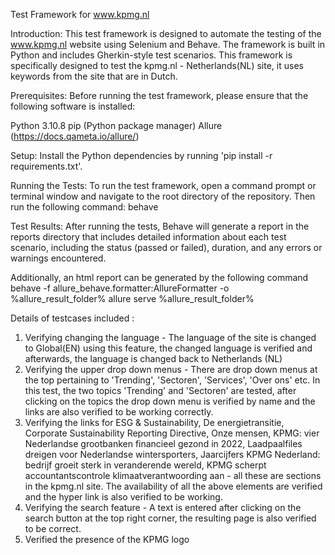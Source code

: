 Test Framework for www.kpmg.nl

Introduction:
This test framework is designed to automate the testing of the www.kpmg.nl website using Selenium and Behave. The framework is built in Python and includes Gherkin-style test scenarios.
This framework is specifically designed to test the kpmg.nl - Netherlands(NL) site, it uses keywords from the site that are in Dutch.

Prerequisites:
Before running the test framework, please ensure that the following software is installed:

Python 3.10.8
pip (Python package manager)
Allure (https://docs.qameta.io/allure/)

Setup:
Install the Python dependencies by running 'pip install -r requirements.txt'.

Running the Tests:
To run the test framework, open a command prompt or terminal window and navigate to the root directory of the repository. Then run the following command:
behave

Test Results:
After running the tests, Behave will generate a report in the reports directory that includes detailed information about each test scenario, including the status (passed or failed), duration, and any errors or warnings encountered.

Additionally, an html report can be generated by the following command
behave -f allure_behave.formatter:AllureFormatter -o %allure_result_folder% 
allure serve %allure_result_folder%

Details of testcases included :

1. Verifying changing the language - The language of the site is changed to Global(EN) using this feature, the changed language is verified and afterwards, the language is changed back to
Netherlands (NL)
2. Verifying the upper drop down menus - There are drop down menus at the top pertaining to 'Trending', 'Sectoren', 'Services', 'Over ons' etc. 
In this test, the two topics 'Trending' and 'Sectoren' are tested, after clicking on the topics the drop down menu is verified by name and the links are also verified to be working correctly.
3. Verifying the links for ESG & Sustainability, De energietransitie, Corporate Sustainability Reporting Directive,
  Onze mensen, KPMG: vier Nederlandse grootbanken financieel gezond in 2022, Laadpaalfiles dreigen voor Nederlandse wintersporters,
  Jaarcijfers KPMG Nederland: bedrijf groeit sterk in veranderende wereld, KPMG scherpt accountantscontrole klimaatverantwoording aan - all these are sections in the kpmg.nl site. The availability of all the above elements are verified and the hyper link is also verified to be working.
4. Verifying the search feature - A text is entered after clicking on the search button at the top right corner, the resulting page is also verified to be correct.
5. Verified the presence of the KPMG logo
